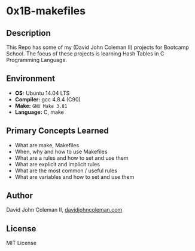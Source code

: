 # 0x1B-makefiles

## Description

This Repo has some of my (David John Coleman II) projects for Bootcamp School.
The focus of these projects is learning Hash Tables in C Programming Language.

## Environment

* __OS:__ Ubuntu 14.04 LTS
* __Compiler:__ gcc 4.8.4 (C90)
* __Make:__ `GNU Make 3.81`
* __Language:__ C, make

## Primary Concepts Learned

* What are make, Makefiles
* When, why and how to use Makefiles
* What are a rules and how to set and use them
* What are explicit and implicit rules
* What are the most common / useful rules
* What are variables and how to set and use them

## Author

David John Coleman II, [davidjohncoleman.com](http://www.davidjohncoleman.com/)

## License

MIT License
